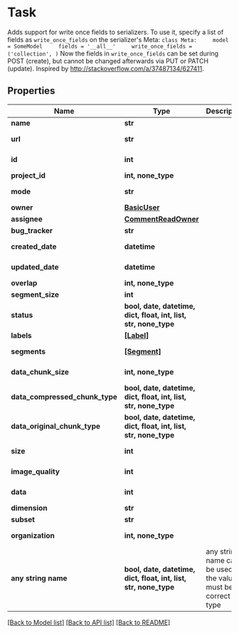 # Task

Adds support for write once fields to serializers.  To use it, specify a list of fields as `write_once_fields` on the serializer's Meta: ``` class Meta:     model = SomeModel     fields = '__all__'     write_once_fields = ('collection', ) ```  Now the fields in `write_once_fields` can be set during POST (create), but cannot be changed afterwards via PUT or PATCH (update). Inspired by http://stackoverflow.com/a/37487134/627411.

## Properties
Name | Type | Description | Notes
------------ | ------------- | ------------- | -------------
**name** | **str** |  | 
**url** | **str** |  | [optional] [readonly] 
**id** | **int** |  | [optional] [readonly] 
**project_id** | **int, none_type** |  | [optional] 
**mode** | **str** |  | [optional] [readonly] 
**owner** | [**BasicUser**](BasicUser.md) |  | [optional] 
**assignee** | [**CommentReadOwner**](CommentReadOwner.md) |  | [optional] 
**bug_tracker** | **str** |  | [optional] 
**created_date** | **datetime** |  | [optional] [readonly] 
**updated_date** | **datetime** |  | [optional] [readonly] 
**overlap** | **int, none_type** |  | [optional] 
**segment_size** | **int** |  | [optional] 
**status** | **bool, date, datetime, dict, float, int, list, str, none_type** |  | [optional] [readonly] 
**labels** | [**[Label]**](Label.md) |  | [optional] 
**segments** | [**[Segment]**](Segment.md) |  | [optional] [readonly] 
**data_chunk_size** | **int, none_type** |  | [optional] [readonly] 
**data_compressed_chunk_type** | **bool, date, datetime, dict, float, int, list, str, none_type** |  | [optional] [readonly] 
**data_original_chunk_type** | **bool, date, datetime, dict, float, int, list, str, none_type** |  | [optional] [readonly] 
**size** | **int** |  | [optional] [readonly] 
**image_quality** | **int** |  | [optional] [readonly] 
**data** | **int** |  | [optional] [readonly] 
**dimension** | **str** |  | [optional] 
**subset** | **str** |  | [optional] 
**organization** | **int, none_type** |  | [optional] [readonly] 
**any string name** | **bool, date, datetime, dict, float, int, list, str, none_type** | any string name can be used but the value must be the correct type | [optional]

[[Back to Model list]](../README.md#documentation-for-models) [[Back to API list]](../README.md#documentation-for-api-endpoints) [[Back to README]](../README.md)



